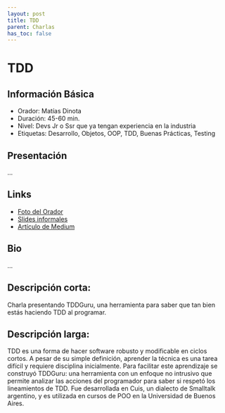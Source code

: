 ```yaml
---
layout: post
title: TDD
parent: Charlas
has_toc: false
---
```


# TDD

## Información Básica

* Orador: Matías Dinota
* Duración: 45-60 min.
* Nivel: Devs Jr o Ssr que ya tengan experiencia en la industria
* Etiquetas: Desarrollo, Objetos, OOP, TDD, Buenas Prácticas, Testing

## Presentación

...

## Links

* <a href="https://photos.google.com/share/AF1QipNCpukHu2q-1CEmkD0WY4GU0aw-KdgNES6X6TK6VRRrdqdcY0YjFAWQcygniBSnWA/photo/AF1QipMbmWMKh3-J1zjTb41cLHsxl8Ffdlc5bX-BYyst?key=SGpTSVdhRThUaGd4NTl6amVROVBBNUdGTU4wcHRR" target="_blank">Foto del Orador</a>
* <a href="https://docs.google.com/presentation/d/1PpnGhFKpi7jBxm4X2Vmp6mW66UK7HO-QkdIVlqmRZ_c/edit#slide=id.p" target="_blank">Slides informales</a>
* <a href="https://medium.com/eryxcoop/estoy-haciendo-bien-tdd-una-herramienta-para-facilitar-su-aprendizaje-b2de31240717" target="_blank">Artículo de Medium</a>

## Bio

...

## Descripción corta:
Charla presentando TDDGuru, una herramienta para saber que tan bien estás haciendo TDD al programar.

## Descripción larga:
TDD es una forma de hacer software robusto y modificable en ciclos cortos. A pesar de su simple definición, aprender la técnica es una tarea difícil y requiere disciplina inicialmente. Para facilitar este aprendizaje se construyó TDDGuru: una herramienta con un enfoque no intrusivo que permite analizar las acciones del programador para saber si respetó los lineamientos de TDD. Fue desarrollada en Cuis, un dialecto de Smalltalk argentino, y es utilizada en cursos de POO en la Universidad de Buenos Aires.

